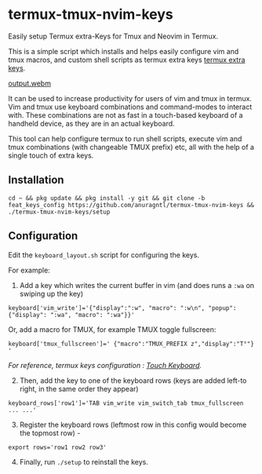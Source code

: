 # termux-tmux-nvim-keys
Easily setup Termux extra-Keys for Tmux and Neovim in Termux.

This is a simple script which installs and helps easily configure vim and tmux macros, and custom shell scripts as termux extra keys [termux extra keys](https://wiki.termux.com/wiki/Touch_Keyboard). 

[output.webm](https://github.com/user-attachments/assets/317e0371-903b-4059-abb4-be3f81023ebe)


It can be used to increase productivity for users of vim and tmux in termux. Vim and tmux use keyboard combinations and command-modes to interact with. These combinations are not as fast in a touch-based keyboard of a handheld device, as they are in an actual keyboard.

This tool can help configure termux to run shell scripts, execute vim and tmux combinations (with changeable TMUX prefix) etc, all with the help of a single touch of extra keys.

## Installation

```
cd ~ && pkg update && pkg install -y git && git clone -b feat_keys_config https://github.com/anuragntl/termux-tmux-nvim-keys && ./termux-tmux-nvim-keys/setup
```

## Configuration

Edit the `keyboard_layout.sh` script for configuring the keys.

For example:

1. Add a key which writes the current buffer in vim (and does runs a `:wa` on swiping up the key)

```
keyboard['vim_write']='{"display":":w", "macro": ":w\n", "popup": {"display": ":wa", "macro": ":wa"}}'
```
Or, add a macro for TMUX, for example TMUX toggle fullscreen:
```
keyboard['tmux_fullscreen']=' {"macro":"TMUX_PREFIX z","display":"T°"} '
```
_For reference, termux keys configuration : [Touch Keyboard](https://wiki.termux.com/wiki/Touch_Keyboard)._

2. Then, add the key to one of the keyboard rows (keys are added left-to right, in the same order they appear)
```
keyboard_rows['row1']='TAB vim_write vim_switch_tab tmux_fullscreen ... ...'
```

3. Register the keyboard rows (leftmost row in this config would become the topmost row) - 

```
export rows='row1 row2 row3'
```

4. Finally, run `./setup` to reinstall the keys.

